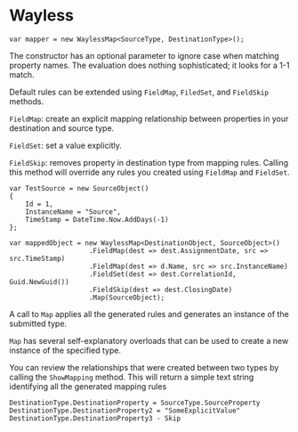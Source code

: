 # Wayless

`var mapper = new WaylessMap<SourceType, DestinationType>();`

The constructor has an optional parameter to ignore case when matching property names. 
The evaluation does nothing sophisticated; it looks for a 1-1 match. 

Default rules can be extended using `FieldMap`, `FiledSet`, and `FieldSkip` methods. 

`FieldMap`: create an explicit mapping relationship between properties in your destination
and source type.

`FieldSet`: set a value explicitly. 

`FieldSkip`: removes property in destination type from mapping rules. Calling this method will override 
any rules you created using `FieldMap` and `FieldSet`.

    var TestSource = new SourceObject()
    {
        Id = 1,
        InstanceName = "Source",
        TimeStamp = DateTime.Now.AddDays(-1)
    };

    var mappedObject = new WaylessMap<DestinationObject, SourceObject>()
                        .FieldMap(dest => dest.AssignmentDate, src => src.TimeStamp)
                        .FieldMap(dest => d.Name, src => src.InstanceName)
                        .FieldSet(dest => dest.CorrelationId, Guid.NewGuid())
                        .FieldSkip(dest => dest.ClosingDate)
                        .Map(SourceObject);

A call to `Map` applies all the generated rules and generates an instance of the submitted type.

`Map` has several self-explanatory overloads   that can be used to create a new instance of the specified 
type.

You can review the relationships that were created between two types by calling the `ShowMapping` method.
This will return a simple text string identifying all the generated mapping rules
    
    DestinationType.DestinationProperty = SourceType.SourceProperty
    DestinationType.DestinationProperty2 = "SomeExplicitValue"
    DestinationType.DestinationProperty3 - Skip   

